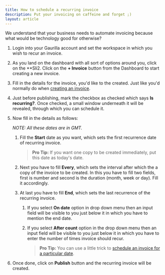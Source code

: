 ```yaml
---
title: How to schedule a recurring invoice
description: Put your invoicing on caffeine and forget ;)
layout: article
---
```

We understand that your business needs to automate invoicing because what would be technology good for otherwise?

1. Login into your Gaurilla account and set the workspace in which you wish to recur an invoice.

2. As you land on the dashboard with all sort of options around you, click on the **Sli2. Click on the **+ Invoice** button from the Dashboard to start creating a new invoice.

3. Fill in the details for the invoice, you'd like to the created. Just like you'd normally do when [creating an invoice]({{site.url}}/articles/how-to-create-an-invoice).

4. Just before publishing, mark the checkbox as checked which says **Is recurring?**. Once checked, a small window underneath it will be revealed, through which you can schedule it.

5. Now fill in the details as follows:

	*NOTE: All these dates are in GMT.*

	1. Fill the **Start** date as you want, which sets the first recurrence date of recurring invoice.

		> **Pro Tip:** If you want one copy to be created immediately, put this date as today's date.

	2. Next you have to fill **Every**, which sets the interval after which the a copy of the invoice to be created. In this you have to fill two fields, first is number and second is the duration (month, week or day). Fill it accordingly.

	3. At last you have to fill **End**, which sets the last recurrence of the recurring invoice.

		1. If you select **On date** option in drop down menu then an input field will be visible to you just below it in which you have to mention the end date.

		2. If you select **After count** option in the drop down menu then an input field will be visible to you just below it in which you have to enter the number of times invoice should recur.

			> **Pro Tip:** You can use a little trick to [schedule an invoice for a particular date]({{site.url}}/articles/how-to-schedule-an-invoice-for-a-particular-date).

6. Once done, click on **Publish** button and the recurring invoice will be created.
